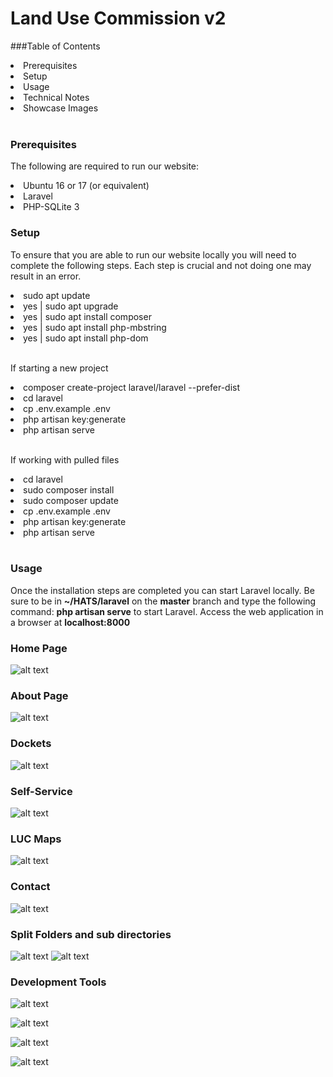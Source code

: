 # Land Use Commission v2

###Table of Contents
<li>Prerequisites</li>
<li>Setup</li>
<li>Usage</li>
<li>Technical Notes</li>
<li>Showcase Images</li><br>

### Prerequisites
The following are required to run our website:
<li>Ubuntu 16 or 17 (or equivalent)</li>
<li>Laravel</li>
<li>PHP-SQLite 3</li>

### Setup
To ensure that you are able to run our website locally you will need to complete the following steps. Each step is crucial and not doing one may result in an error.
<li>sudo apt update</li>
<li>yes | sudo apt upgrade</li>
<li>yes | sudo apt install composer</li>
<li>yes | sudo apt install php-mbstring</li>
<li>yes | sudo apt install php-dom</li><br>

If starting a new project
<li>composer create-project laravel/laravel --prefer-dist</li>
<li>cd laravel</li>
<li>cp .env.example .env</li>
<li>php artisan key:generate</li>
<li>php artisan serve</li><br>

If working with pulled files
<li>cd laravel</li>
<li>sudo composer install</li>
<li>sudo composer update</li>
<li>cp .env.example .env</li>
<li>php artisan key:generate</li>
<li>php artisan serve</li><br>

### Usage<br>
Once the installation steps are completed you can start Laravel locally. Be sure to be in <b>~/HATS/laravel</b> on the <b>master</b> branch and type the following command: <b>php artisan serve</b> to start Laravel. Access the web application in a browser at <b>localhost:8000</b>

### Home Page
![alt text](https://github.com/HACC17/HATS/blob/dev-Rob/imgs/home.png)

### About Page
![alt text](https://github.com/HACC17/HATS/blob/dev-Rob/imgs/about.png)

### Dockets
![alt text](https://github.com/HACC17/HATS/blob/dev-Rob/imgs/dockets.png)

### Self-Service
![alt text](https://github.com/HACC17/HATS/blob/dev-Rob/imgs/selfservice.png)

### LUC Maps
![alt text](https://github.com/HACC17/HATS/blob/dev-Rob/imgs/lucmaps.png)

### Contact
![alt text](https://github.com/HACC17/HATS/blob/dev-Rob/imgs/contact.png)

### Split Folders and sub directories
![alt text](https://github.com/HACC17/HATS/blob/dev-Rob/imgs/direct1.png)
![alt text](https://github.com/HACC17/HATS/blob/dev-Rob/imgs/direct2.png)

### Development Tools
![alt text](https://github.com/HACC17/HATS/blob/dev-Rob/imgs/laravel-framework-logo.png)

![alt text](https://github.com/HACC17/HATS/blob/dev-Rob/imgs/php-sqlite.jpg)

![alt text](https://github.com/HACC17/HATS/blob/dev-Rob/imgs/trello_1x.png)

![alt text](https://github.com/HACC17/HATS/blob/dev-Rob/imgs/ubuntu_logo.jpg)

